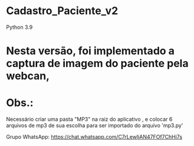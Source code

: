 # Cadastro_Paciente_v2
Python 3.9
# Nesta versão, foi implementado a captura de imagem do paciente pela webcan, 

# Obs.:
Necessário criar uma pasta  "MP3" na raiz do aplicativo , e colocar 6 arquivos de mp3 de sua escolha para ser importado do arquivo 'mp3.py'

Grupo WhatsApp:
https://chat.whatsapp.com/C7rLewIjAN47FOf7ChHi7s
